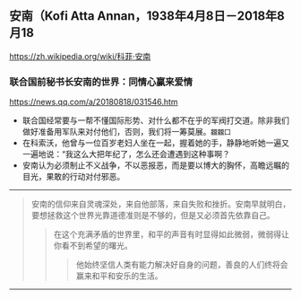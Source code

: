 ## 安南（Kofi Atta Annan，1938年4月8日－2018年8月18
https://zh.wikipedia.org/wiki/科菲·安南
### 联合国前秘书长安南的世界：同情心赢来爱情
https://news.qq.com/a/20180818/031546.htm
- 联合国经常要与一帮不懂国际形势、对什么都不在乎的军阀打交道。除非我们做好准备用军队来对付他们，否则，我们将一筹莫展。`龖龖囗`
- 在科索沃，他曾与一位百岁老妇人坐在一起，握着她的手，静静地听她一遍又一遍地说：“我这么大把年纪了，怎么还会遭遇到这种事啊？
- 安南认为必须制止不义战争，不以恶报恶，而是要以博大的胸怀，高瞻远瞩的目光，果敢的行动对付邪恶。
---
>安南的信仰来自灵魂深处，来自他部落，来自失败和挫折。安南早就明白，要想拯救这个世界光靠道德准则是不够的，但是又必须首先依靠自己。
>>在这个充满矛盾的世界里，和平的声音有时显得如此微弱，微弱得让你看不到希望的曙光。
>>>他始终坚信人类有能力解决好自身的问题，善良的人们终将会赢来和平和安乐的生活。
---